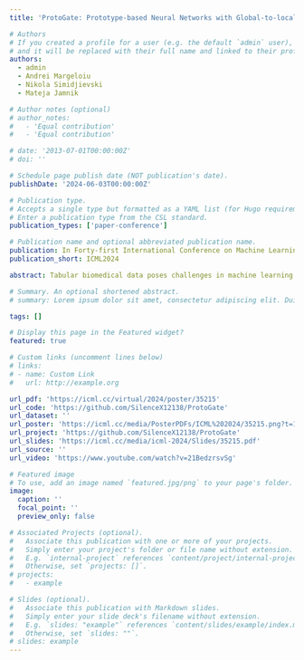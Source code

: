 ```yaml
---
title: 'ProtoGate: Prototype-based Neural Networks with Global-to-local Feature Selection for Tabular Biomedical Data'

# Authors
# If you created a profile for a user (e.g. the default `admin` user), write the username (folder name) here
# and it will be replaced with their full name and linked to their profile.
authors:
  - admin
  - Andrei Margeloiu
  - Nikola Simidjievski
  - Mateja Jamnik

# Author notes (optional)
# author_notes:
#   - 'Equal contribution'
#   - 'Equal contribution'

# date: '2013-07-01T00:00:00Z'
# doi: ''

# Schedule page publish date (NOT publication's date).
publishDate: '2024-06-03T00:00:00Z'

# Publication type.
# Accepts a single type but formatted as a YAML list (for Hugo requirements).
# Enter a publication type from the CSL standard.
publication_types: ['paper-conference']

# Publication name and optional abbreviated publication name.
publication: In Forty-first International Conference on Machine Learning
publication_short: ICML2024

abstract: Tabular biomedical data poses challenges in machine learning because it is often high-dimensional and typically low-sample-size (HDLSS). Previous research has attempted to address these challenges via local feature selection, but existing approaches often fail to achieve optimal performance due to their limitation in identifying globally important features and their susceptibility to the co-adaptation problem. In this paper, we propose ProtoGate, a prototype-based neural model for feature selection on HDLSS data. ProtoGate first selects instance-wise features via adaptively balancing global and local feature selection. Furthermore, ProtoGate employs a non-parametric prototype-based prediction mechanism to tackle the co-adaptation problem, ensuring the feature selection results and predictions are consistent with underlying data clusters. We conduct comprehensive experiments to evaluate the performance and interpretability of ProtoGate on synthetic and real-world datasets. The results show that ProtoGate generally outperforms state-of-the-art methods in prediction accuracy by a clear margin while providing high-fidelity feature selection and explainable predictions.

# Summary. An optional shortened abstract.
# summary: Lorem ipsum dolor sit amet, consectetur adipiscing elit. Duis posuere tellus ac convallis placerat. Proin tincidunt magna sed ex sollicitudin condimentum.

tags: []

# Display this page in the Featured widget?
featured: true

# Custom links (uncomment lines below)
# links:
# - name: Custom Link
#   url: http://example.org

url_pdf: 'https://icml.cc/virtual/2024/poster/35215'
url_code: 'https://github.com/SilenceX12138/ProtoGate'
url_dataset: ''
url_poster: 'https://icml.cc/media/PosterPDFs/ICML%202024/35215.png?t=1719613791.1975074'
url_project: 'https://github.com/SilenceX12138/ProtoGate'
url_slides: 'https://icml.cc/media/icml-2024/Slides/35215.pdf'
url_source: ''
url_video: 'https://www.youtube.com/watch?v=21BedzrsvSg'

# Featured image
# To use, add an image named `featured.jpg/png` to your page's folder.
image:
  caption: ''
  focal_point: ''
  preview_only: false

# Associated Projects (optional).
#   Associate this publication with one or more of your projects.
#   Simply enter your project's folder or file name without extension.
#   E.g. `internal-project` references `content/project/internal-project/index.md`.
#   Otherwise, set `projects: []`.
# projects:
#   - example

# Slides (optional).
#   Associate this publication with Markdown slides.
#   Simply enter your slide deck's filename without extension.
#   E.g. `slides: "example"` references `content/slides/example/index.md`.
#   Otherwise, set `slides: ""`.
# slides: example
---
```


<!-- {{% callout note %}}
Click the _Cite_ button above to demo the feature to enable visitors to import publication metadata into their reference management software.
{{% /callout %}}

{{% callout note %}}
Create your slides in Markdown - click the _Slides_ button to check out the example.
{{% /callout %}} -->

<!-- Add the publication's **full text** or **supplementary notes** here. You can use rich formatting such as including [code, math, and images](https://wowchemy.com/docs/content/writing-markdown-latex/). -->
